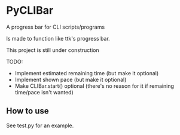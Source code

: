 # PyCLIBar

A progress bar for CLI scripts/programs

Is made to function like ttk's progress bar.

This project is still under construction

TODO: 
* Implement estimated remaining time (but make it optional)
* Implement shown pace (but make it optional)
* Make CLIBar.start() optional (there's no reason for it if remaining time/pace isn't wanted)

## How to use
See test.py for an example. 
